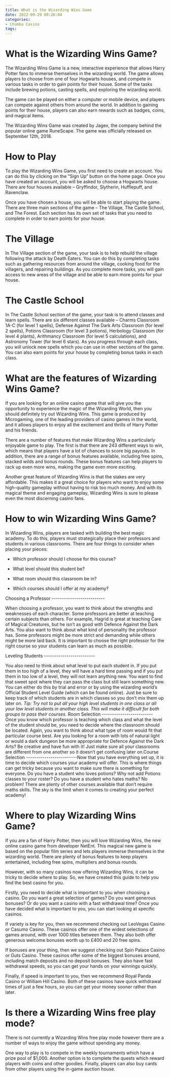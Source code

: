```yaml
---
title: What is the Wizarding Wins Game
date: 2022-09-29 00:26:04
categories:
- Chumba Casino
tags:
---
```



#  What is the Wizarding Wins Game?

The Wizarding Wins Game is a new, interactive experience that allows Harry Potter fans to immerse themselves in the wizarding world. The game allows players to choose from one of four Hogwarts houses, and compete in various tasks in order to gain points for their house. Some of the tasks include brewing potions, casting spells, and exploring the wizarding world.

The game can be played on either a computer or mobile device, and players can compete against others from around the world. In addition to gaining points for their house, players can also earn rewards such as badges, coins, and magical items.

The Wizarding Wins Game was created by Jagex, the company behind the popular online game RuneScape. The game was officially released on September 12th, 2018.

# How to Play

To play the Wizarding Wins Game, you first need to create an account. You can do this by clicking on the “Sign Up” button on the home page. Once you have created an account, you will be asked to choose a Hogwarts house. There are four houses available – Gryffindor, Slytherin, Hufflepuff, and Ravenclaw.

Once you have chosen a house, you will be able to start playing the game. There are three main sections of the game – The Village, The Castle School, and The Forest. Each section has its own set of tasks that you need to complete in order to earn points for your house.

# The Village

In The Village section of the game, your task is to help rebuild the village following the attack by Death Eaters. You can do this by completing tasks such as gathering resources from around the village, cooking food for the villagers, and repairing buildings. As you complete more tasks, you will gain access to new areas of the village and be able to earn more points for your house.

# The Castle School

In The Castle School section of the game, your task is to attend classes and learn spells. There are six different classes available – Charms Classroom 1A-C (for level 1 spells), Defense Against The Dark Arts Classroom (for level 2 spells), Potions Classroom (for level 3 potions), Herbology Classroom (for level 4 plants), Arithmancy Classroom (for level 5 calculations), and Astronomy Tower (for level 6 stars). As you progress through each class, you will unlock new spells which you can use in other sections of the game. You can also earn points for your house by completing bonus tasks in each class.

#  What are the features of Wizarding Wins Game?

If you are looking for an online casino game that will give you the opportunity to experience the magic of the Wizarding World, then you should definitely try out Wizarding Wins. This game is produced by Microgaming, one of the leading providers of casino games in the world, and it allows players to enjoy all the excitement and thrills of Harry Potter and his friends.

There are a number of features that make Wizarding Wins a particularly enjoyable game to play. The first is that there are 243 different ways to win, which means that players have a lot of chances to score big payouts. In addition, there are a range of bonus features available, including free spins, stacked wilds and bonus rounds. These bonus features can help players to rack up even more wins, making the game even more exciting.

Another great feature of Wizarding Wins is that the stakes are very affordable. This makes it a great choice for players who want to enjoy some high-quality gameplay without having to risk too much money. And with its magical theme and engaging gameplay, Wizarding Wins is sure to please even the most discerning casino fans.

#  How to win Wizarding Wins Game?

In Wizarding Wins, players are tasked with building the best magic academy. To do this, players must strategically place their professors and students in various classrooms. There are four things to consider when placing your pieces:

- Which professor should I choose for this course?

- What level should this student be?

- What room should this classroom be in?

- Which courses should I offer at my academy?

Choosing a Professor --------------------------

When choosing a professor, you want to think about the strengths and weaknesses of each character. Some professors are better at teaching certain subjects than others. For example, Hagrid is great at teaching Care of Magical Creatures, but he isn’t as good with Defence Against the Dark Arts. You also want to think about what kind of personality the professor has. Some professors might be more strict and demanding while others might be more laid back. It is important to choose the right professor for the right course so your students can learn as much as possible.

Leveling Students -------------------------

You also need to think about what level to put each student in. If you put them in too high of a level, they will have a hard time passing and if you put them in too low of a level, they will not learn anything new. You want to find that sweet spot where they can pass the class but still learn something new. You can either do this by trial and error or by using the wizarding world’s Official Student Level Guide (which can be found online). Just be sure to keep track of which students are in which classes so you don’t mix them up later on.
*Tip: Try not to put all your high level students in one class or all your low level students in another class. This will make it difficult for both groups to pass their courses.*
Room Selection -------------------------
Once you know which professor is teaching which class and what the level of the student should be, you need to decide where the classroom should be located. Again, you want to think about what type of room would fit that particular course best. Are you looking for a room with lots of natural light or would a dark dungeon be more appropriate for Defence Against the Dark Arts? Be creative and have fun with it! Just make sure all your classrooms are different from one another so it doesn’t get confusing later on.Course Selection -------------------------Now that you have everything set up, it is time to decide which courses your academy will offer. This is where things can get tricky because you want to make sure there is something for everyone. Do you have a student who loves potions? Why not add Potions classes to your roster? Do you have a student who hates maths? No problem! There are plenty of other courses available that don’t require maths skills. The sky is the limit when it comes to creating your perfect academy!

#  Where to play Wizarding Wins Game?

If you are a fan of Harry Potter, then you will love Wizarding Wins, the new online casino game from developer NetEnt. This magical new game is based on the popular film series and lets players immerse themselves in the wizarding world. There are plenty of bonus features to keep players entertained, including free spins, multipliers and bonus rounds.

However, with so many casinos now offering Wizarding Wins, it can be tricky to decide where to play. So, we have created this guide to help you find the best casino for you.

Firstly, you need to decide what is important to you when choosing a casino. Do you want a great selection of games? Do you want generous bonuses? Or do you want a casino with a fast withdrawal time? Once you have decided what is important to you, you can start looking at specific casinos.

If variety is key for you, then we recommend checking out LeoVegas Casino or Casumo Casino. These casinos offer one of the widest selections of games around, with over 1000 titles between them. They also both offer generous welcome bonuses worth up to £400 and 20 free spins.

If bonuses are your thing, then we suggest checking out Spin Palace Casino or Guts Casino. These casinos offer some of the biggest bonuses around, including match deposits and no deposit bonuses. They also have fast withdrawal speeds, so you can get your hands on your winnings quickly.

Finally, if speed is important to you, then we recommend Royal Panda Casino or William Hill Casino. Both of these casinos have quick withdrawal times of just a few hours, so you can get your money sooner rather than later.

#  Is there a Wizarding Wins free play mode?

There is not currently a Wizarding Wins free play mode however there are a number of ways to enjoy the game without spending any money.

One way to play is to compete in the weekly tournaments which have a prize pool of $1,000. Another option is to complete the quests which reward players with coins and other goodies. Finally, players can also buy cards from other players using the in-game auction house.